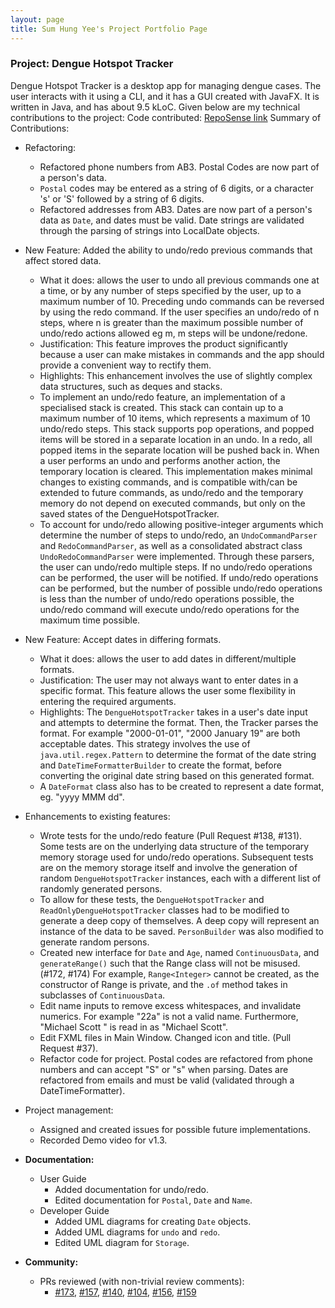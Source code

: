 ```yaml
---
layout: page
title: Sum Hung Yee's Project Portfolio Page
---
```


### Project: Dengue Hotspot Tracker

Dengue Hotspot Tracker is a desktop app for managing dengue cases. The user interacts with it using a CLI, and it has a GUI created with JavaFX. It is written in Java, and has about 9.5 kLoC.
Given below are my technical contributions to the project:
Code contributed: [RepoSense link](https://nus-cs2103-ay2223s2.github.io/tp-dashboard/?search=sumhungyee)
Summary of Contributions:

- Refactoring:
   - Refactored phone numbers from AB3. Postal Codes are now part of a person's data.
   - `Postal` codes may be entered as a string of 6 digits, or a character 's' or 'S' followed by a string of 6 digits.
   - Refactored addresses from AB3. Dates are now part of a person's data as `Date`, and dates must be valid. Date strings are validated through the parsing of strings into LocalDate objects.

- New Feature: Added the ability to undo/redo previous commands that affect stored data.
  - What it does: allows the user to undo all previous commands one at a time, or by any number of steps specified by the user, up to a maximum number of 10.
    Preceding undo commands can be reversed by using the redo command. If the user specifies an undo/redo of n steps, where n is greater than the maximum possible number of undo/redo actions allowed eg m, m steps will be undone/redone.
  - Justification: This feature improves the product significantly because a user can make mistakes in commands and the app should provide a convenient way to rectify them.
  - Highlights: This enhancement involves the use of slightly complex data structures, such as deques and stacks.
  - To implement an undo/redo feature, an implementation of a specialised stack is created. This stack can contain up to a maximum number of 10 items, which represents a maximum of 10 undo/redo steps.
    This stack supports pop operations, and popped items will be stored in a separate location in an undo. In a redo, all popped items in the separate location will be pushed back in. When a user performs an undo and performs another action, the temporary location is cleared.
    This implementation makes minimal changes to existing commands, and is compatible with/can be extended to future commands, as undo/redo and the temporary memory do not depend on executed commands, but only on the saved states of the DengueHotspotTracker.
  - To account for undo/redo allowing positive-integer arguments which determine the number of steps to undo/redo, an `UndoCommandParser` and `RedoCommandParser`, as well as a consolidated abstract class `UndoRedoCommandParser` were implemented.
    Through these parsers, the user can undo/redo multiple steps. If no undo/redo operations can be performed, the user will be notified. If undo/redo operations can be performed, but the number of possible undo/redo operations is
    less than the number of undo/redo operations possible, the undo/redo command will execute undo/redo operations for the maximum time possible.

- New Feature: Accept dates in differing formats.
  - What it does: allows the user to add dates in different/multiple formats.
  - Justification: The user may not always want to enter dates in a specific format. This feature allows the user some flexibility in entering the required arguments.
  - Highlights: The `DengueHotspotTracker` takes in a user's date input and attempts to determine the format. Then, the Tracker parses the format.
    For example "2000-01-01", "2000 January 19" are both acceptable dates. This strategy involves the use of `java.util.regex.Pattern` to determine the format of the date string
    and `DateTimeFormatterBuilder` to create the format, before converting the original date string based on this generated format.
  - A `DateFormat` class also has to be created to represent a date format, eg. "yyyy MMM dd".

- Enhancements to existing features:
    - Wrote tests for the undo/redo feature (Pull Request #138, #131). Some tests are on the underlying data structure of the temporary memory storage used for undo/redo operations.
      Subsequent tests are on the memory storage itself and involve the generation of random `DengueHotspotTracker` instances, each with a different list of randomly generated persons.
    - To allow for these tests, the `DengueHotspotTracker` and `ReadOnlyDengueHotspotTracker` classes had to be modified to generate a deep copy of themselves. A deep copy will represent an
      instance of the data to be saved. `PersonBuilder` was also modified to generate random persons.
    - Created new interface for `Date` and `Age`, named `ContinuousData`, and `generateRange()` such that the Range class will not be misused. (#172, #174)
      For example, `Range<Integer>` cannot be created, as the constructor of Range is private, and the `.of` method takes in subclasses of `ContinuousData`.
    - Edit name inputs to remove excess whitespaces, and invalidate numerics. For example "22a" is not a valid name. Furthermore, "Michael          Scott   " is read in as "Michael Scott".
    - Edit FXML files in Main Window. Changed icon and title. (Pull Request #37).
    - Refactor code for project. Postal codes are refactored from phone numbers and can accept "S" or "s" when parsing. Dates are refactored from emails and must be valid (validated through a DateTimeFormatter).

- Project management:
  - Assigned and created issues for possible future implementations.
  - Recorded Demo video for v1.3.
  
- **Documentation:**
  - User Guide
    - Added documentation for undo/redo.
    - Edited documentation for `Postal`, `Date` and `Name`.
  - Developer Guide
    - Added UML diagrams for creating `Date` objects.
    - Added UML diagrams for `undo` and `redo`.
    - Edited UML diagram for `Storage`.
- **Community:**
  - PRs reviewed (with non-trivial review comments):
    - [#173](https://github.com/AY2223S2-CS2103-W17-2/tp/pull/173), [#157](https://github.com/AY2223S2-CS2103-W17-2/tp/pull/157), [#140](https://github.com/AY2223S2-CS2103-W17-2/tp/pull/140), [#104](https://github.com/AY2223S2-CS2103-W17-2/tp/pull/104), [#156](https://github.com/AY2223S2-CS2103-W17-2/tp/pull/156), [#159](https://github.com/AY2223S2-CS2103-W17-2/tp/pull/159)

